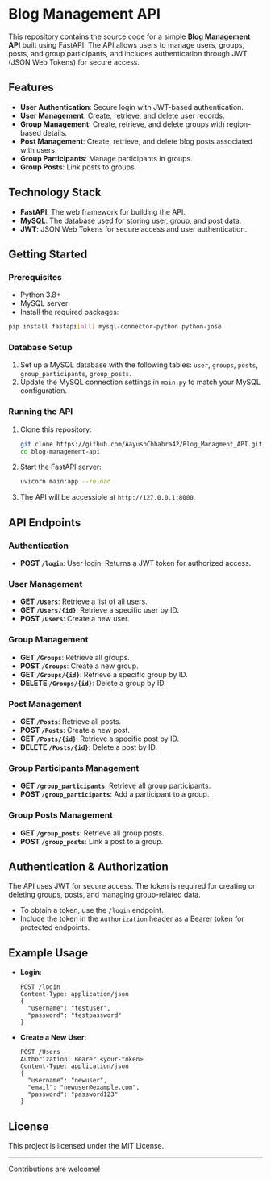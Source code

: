 # Blog Management API

This repository contains the source code for a simple **Blog Management API** built using FastAPI. The API allows users to manage users, groups, posts, and group participants, and includes authentication through JWT (JSON Web Tokens) for secure access.

## Features

- **User Authentication**: Secure login with JWT-based authentication.
- **User Management**: Create, retrieve, and delete user records.
- **Group Management**: Create, retrieve, and delete groups with region-based details.
- **Post Management**: Create, retrieve, and delete blog posts associated with users.
- **Group Participants**: Manage participants in groups.
- **Group Posts**: Link posts to groups.
  
## Technology Stack

- **FastAPI**: The web framework for building the API.
- **MySQL**: The database used for storing user, group, and post data.
- **JWT**: JSON Web Tokens for secure access and user authentication.

## Getting Started

### Prerequisites

- Python 3.8+
- MySQL server
- Install the required packages:

```bash
pip install fastapi[all] mysql-connector-python python-jose
```

### Database Setup

1. Set up a MySQL database with the following tables: `user`, `groups`, `posts`, `group_participants`, `group_posts`.
2. Update the MySQL connection settings in `main.py` to match your MySQL configuration.

### Running the API

1. Clone this repository:
   ```bash
   git clone https://github.com/AayushChhabra42/Blog_Managment_API.git
   cd blog-management-api
   ```

2. Start the FastAPI server:
   ```bash
   uvicorn main:app --reload
   ```

3. The API will be accessible at `http://127.0.0.1:8000`.

## API Endpoints

### Authentication

- **POST `/login`**: User login. Returns a JWT token for authorized access.

### User Management

- **GET `/Users`**: Retrieve a list of all users.
- **GET `/Users/{id}`**: Retrieve a specific user by ID.
- **POST `/Users`**: Create a new user.

### Group Management

- **GET `/Groups`**: Retrieve all groups.
- **POST `/Groups`**: Create a new group.
- **GET `/Groups/{id}`**: Retrieve a specific group by ID.
- **DELETE `/Groups/{id}`**: Delete a group by ID.

### Post Management

- **GET `/Posts`**: Retrieve all posts.
- **POST `/Posts`**: Create a new post.
- **GET `/Posts/{id}`**: Retrieve a specific post by ID.
- **DELETE `/Posts/{id}`**: Delete a post by ID.

### Group Participants Management

- **GET `/group_participants`**: Retrieve all group participants.
- **POST `/group_participants`**: Add a participant to a group.

### Group Posts Management

- **GET `/group_posts`**: Retrieve all group posts.
- **POST `/group_posts`**: Link a post to a group.

## Authentication & Authorization

The API uses JWT for secure access. The token is required for creating or deleting groups, posts, and managing group-related data.

- To obtain a token, use the `/login` endpoint.
- Include the token in the `Authorization` header as a Bearer token for protected endpoints.

## Example Usage

- **Login**:
  ```http
  POST /login
  Content-Type: application/json
  {
    "username": "testuser",
    "password": "testpassword"
  }
  ```

- **Create a New User**:
  ```http
  POST /Users
  Authorization: Bearer <your-token>
  Content-Type: application/json
  {
    "username": "newuser",
    "email": "newuser@example.com",
    "password": "password123"
  }
  ```

## License

This project is licensed under the MIT License.

---

Contributions are welcome!
